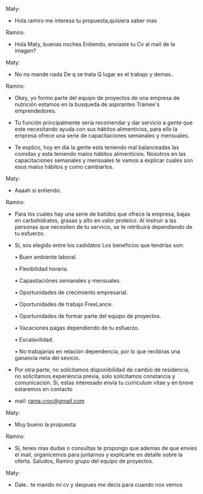 Maty:
-	Hola ramiro me interesa tu propuesta,quisiera saber mas

Ramiro:
-	Hola Maty, buenas noches
	Entiendo, enviaste tu Cv al mail de la imagen?

Maty:
-	No no mande nada
	De q se trata
	Q lugar es el trabajo y demas..

Ramiro:
-	Okey, yo formo parte del equipo de proyectos de una empresa de 	nutrición estamos en la busqueda de aspirantes Trainee's 	emprendedores.
	
-	Tu función principalmente seria recomendar y dar servicio a 	gente que este necesitando ayuda con sus hábitos alimenticios, 	para ello la empresa ofrece una serie de capacitaciones semanales y mensuales.
	
-	Te explico, hoy en día la gente esta teniendo mal balanceadas 	las comidas y esta teniendo malos hábitos alimenticios. 	Nosotros en las capacitaciones semanales y mensuales te vamos a 	explicar cuales son esos malos hábitos y como cambiarlos.

Maty:
-	Aaaah si entiendo.

Ramiro:
-	Para los cuales hay una serie de batidos que ofrece la empresa, 	bajas en carbohidratos, grasas y alto en valor proteico.
	Al instruir a las personas que necesiten de tu servicio, se te 	retribuirá dependiendo de tu esfuerzo.
	
-	Si, sos elegido entre los cadidatos 
	Los beneficios que tendrías son:

	 • Buen ambiente laboral. 

	 • Flexibilidad horaria. 

	 • Capasitaciónes semanales y mensuales. 

	 • Oportunidades de crecimiento empresarial. 

	 • Oportunidades de trabajo FreeLance. 

	 • Oportunidades de formar parte del equipo de proyectos. 

	 • Vacaciones pagas dependiendo de tu esfuerzo.

	 • Escalavilidad.

	 • No trabajarias en relación dependencia, por lo que recibiras 
	   una ganancia neta del sevicio.
 
-	Por otra parte, no solicitamos disponibilidad de cambio de residencia, no solicitamos experiencia previa, solo solicitamos constancia y comunicación. Si, estas interesado envía tu curriculum vitae y en breve estaremos en contacto 

-	mail: rama.croc@gmail.com

Maty:
-	Muy bueno la propuesta

Ramiro:
-	Si, tenes mas dudas o consultas te propongo que ademas de que envíes el mail, organicemos para juntarnos y explicarte en detalle sobre la oferta. Saludos, Ramiro grupo del equipo de proyectos.

Maty:
-	Dale.. te mando mi cv y despues me decis para cuando nos vemos
